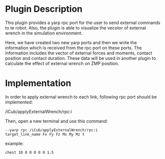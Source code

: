 # Plugin Description

This plugin provides a yarp rpc port for the user to send external commands to te robot. Also, the plugin is able to visualize the vecotor of external wrench in the simulation environment.

Here, we have created two new yarp ports and then we write the information which is received from the rpc port on these ports. The information includes the vector of external forces and moments, contact position and contact duration. These data will be used in another plugin to calculate the effect of external wrench on ZMP position.

# Implementation

In order to apply external wrench to each link, following rpc port should be implemented:

/iCub/applyExternalWrench/rpc:i

Then, open a new terminal and use this command:

    --yarp rpc /iCub/applyExternalWrench/rpc:i 
    target_link_name Fx Fy Fz Mx My Mz t

example:

    chest 10 0 0 0 0 0 1.5





